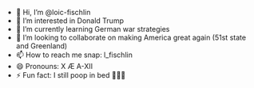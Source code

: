 - 👋 Hi, I’m @loic-fischlin
- 👀 I’m interested in Donald Trump
- 🌱 I’m currently learning German war strategies
- 💞️ I’m looking to collaborate on making America great again (51st state and Greenland)
- 📫 How to reach me snap: l_fischlin
- 😄 Pronouns: X Æ A-XII
- ⚡ Fun fact: I still poop in bed 🤗😚😬

<!---
loic-fischlin/loic-fischlin is a ✨ special ✨ repository because its `README.md` (this file) appears on your GitHub profile.
You can click the Preview link to take a look at your changes.
--->
